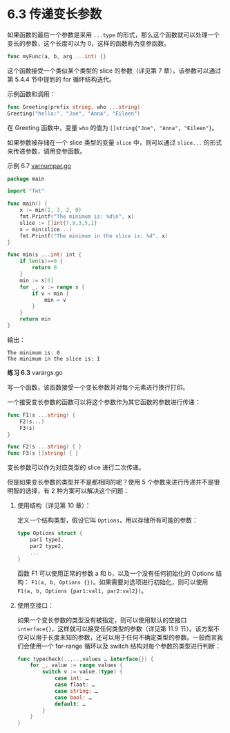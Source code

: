 # 6.3 传递变长参数

如果函数的最后一个参数是采用 `...type` 的形式，那么这个函数就可以处理一个变长的参数，这个长度可以为 0，这样的函数称为变参函数。

```go
func myFunc(a, b, arg ...int) {}
```

这个函数接受一个类似某个类型的 slice 的参数（详见第 7 章），该参数可以通过第 5.4.4 节中提到的 for 循环结构迭代。

示例函数和调用：

```go
func Greeting(prefix string, who ...string)
Greeting("hello:", "Joe", "Anna", "Eileen")
```

在 Greeting 函数中，变量 `who` 的值为 `[]string{"Joe", "Anna", "Eileen"}`。

如果参数被存储在一个 slice 类型的变量 `slice` 中，则可以通过 `slice...` 的形式来传递参数，调用变参函数。

示例 6.7 [varnumpar.go](examples/chapter_6/varnumpar.go)

```go
package main

import "fmt"

func main() {
	x := min(1, 3, 2, 0)
	fmt.Printf("The minimum is: %d\n", x)
	slice := []int{7,9,3,5,1}
	x = min(slice...)
	fmt.Printf("The minimum in the slice is: %d", x)
}

func min(s ...int) int {
	if len(s)==0 {
		return 0
	}
	min := s[0]
	for _, v := range s {
		if v < min {
			min = v
		}
	}
	return min
}
```

输出：

	The minimum is: 0
	The minimum in the slice is: 1

**练习 6.3** varargs.go

写一个函数，该函数接受一个变长参数并对每个元素进行换行打印。

一个接受变长参数的函数可以将这个参数作为其它函数的参数进行传递：

```go
func F1(s ...string) {
	F2(s...)
	F3(s)
}

func F2(s ...string) { }
func F3(s []string) { }
```

变长参数可以作为对应类型的 slice 进行二次传递。

但是如果变长参数的类型并不是都相同的呢？使用 5 个参数来进行传递并不是很明智的选择，有 2 种方案可以解决这个问题：

1. 使用结构（详见第 10 章）：

	定义一个结构类型，假设它叫 `Options`，用以存储所有可能的参数：

	```go
	type Options struct {
		par1 type1,
		par2 type2,
		...
	}
	```

	函数 F1 可以使用正常的参数 a 和 b，以及一个没有任何初始化的 Options 结构： `F1(a, b, Options {})`。如果需要对选项进行初始化，则可以使用 `F1(a, b, Options {par1:val1, par2:val2})`。

2. 使用空接口：

	如果一个变长参数的类型没有被指定，则可以使用默认的空接口 `interface{}`，这样就可以接受任何类型的参数（详见第 11.9 节）。该方案不仅可以用于长度未知的参数，还可以用于任何不确定类型的参数。一般而言我们会使用一个 for-range 循环以及 switch 结构对每个参数的类型进行判断：

	```go
	func typecheck(..,..,values … interface{}) {
		for _, value := range values {
			switch v := value.(type) {
				case int: …
				case float: …
				case string: …
				case bool: …
				default: …
			}
		}
	}
	```


